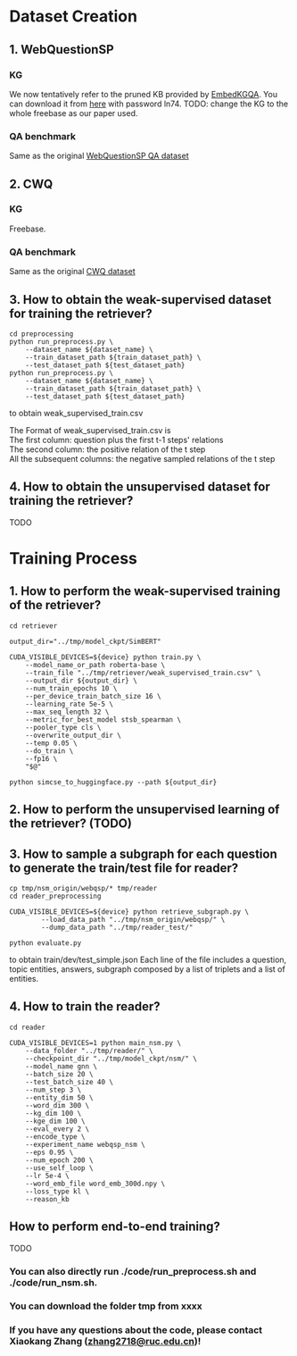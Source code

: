 
# Dataset Creation

## 1. WebQuestionSP

### KG
We now tentatively refer to the pruned KB provided by [EmbedKGQA](https://github.com/malllabiisc/EmbedKGQA). You can download it from [here](https://pan.baidu.com/s/1FTKgDf-VqSna6Ghdc58ncw) with password ln74.
TODO: change the KG to the whole freebase as our paper used.

### QA benchmark
Same as the original [WebQuestionSP QA dataset](https://www.microsoft.com/en-us/download/details.aspx?id=52763)

## 2. CWQ

### KG
Freebase. 

### QA benchmark
Same as the original [CWQ dataset](https://allenai.org/data/complexwebquestions)

## 3. How to obtain the weak-supervised dataset for training the retriever?

    cd preprocessing
    python run_preprocess.py \
        --dataset_name ${dataset_name} \
        --train_dataset_path ${train_dataset_path} \
        --test_dataset_path ${test_dataset_path}
    python run_preprocess.py \
        --dataset_name ${dataset_name} \
        --train_dataset_path ${train_dataset_path} \
        --test_dataset_path ${test_dataset_path}


to obtain weak_supervised_train.csv

The Format of weak_supervised_train.csv is <br>
    The first column: question plus the first t-1 steps' relations <br>
    The second column: the positive relation of the t step <br>
    All the subsequent columns: the negative sampled relations of the t step <br>


## 4. How to obtain the unsupervised dataset for training the retriever?
TODO

# Training Process

## 1. How to perform the weak-supervised training of the retriever?

    cd retriever

    output_dir="../tmp/model_ckpt/SimBERT"

    CUDA_VISIBLE_DEVICES=${device} python train.py \
        --model_name_or_path roberta-base \
        --train_file "../tmp/retriever/weak_supervised_train.csv" \
        --output_dir ${output_dir} \
        --num_train_epochs 10 \
        --per_device_train_batch_size 16 \
        --learning_rate 5e-5 \
        --max_seq_length 32 \
        --metric_for_best_model stsb_spearman \
        --pooler_type cls \
        --overwrite_output_dir \
        --temp 0.05 \
        --do_train \
        --fp16 \
        "$@"

    python simcse_to_huggingface.py --path ${output_dir}



## 2. How to perform the unsupervised learning of the retriever? (TODO)

## 3. How to sample a subgraph for each question to generate the train/test file for reader?

    cp tmp/nsm_origin/webqsp/* tmp/reader
    cd reader_preprocessing

    CUDA_VISIBLE_DEVICES=${device} python retrieve_subgraph.py \
            --load_data_path "../tmp/nsm_origin/webqsp/" \
            --dump_data_path "../tmp/reader_test/"

    python evaluate.py

to obtain train/dev/test_simple.json
Each line of the file includes a question, topic entities, answers, subgraph composed by a list of triplets and a list of entities.

## 4. How to train the reader?
    cd reader

    CUDA_VISIBLE_DEVICES=1 python main_nsm.py \
        --data_folder "../tmp/reader/" \
        --checkpoint_dir "../tmp/model_ckpt/nsm/" \
        --model_name gnn \
        --batch_size 20 \
        --test_batch_size 40 \
        --num_step 3 \
        --entity_dim 50 \
        --word_dim 300 \
        --kg_dim 100 \
        --kge_dim 100 \
        --eval_every 2 \
        --encode_type \
        --experiment_name webqsp_nsm \
        --eps 0.95 \
        --num_epoch 200 \
        --use_self_loop \
        --lr 5e-4 \
        --word_emb_file word_emb_300d.npy \
        --loss_type kl \
        --reason_kb

## How to perform end-to-end training?
TODO

### You can also directly run ./code/run_preprocess.sh and ./code/run_nsm.sh.

### You can download the folder tmp from xxxx

### If you have any questions about the code, please contact Xiaokang Zhang (zhang2718@ruc.edu.cn)! 


